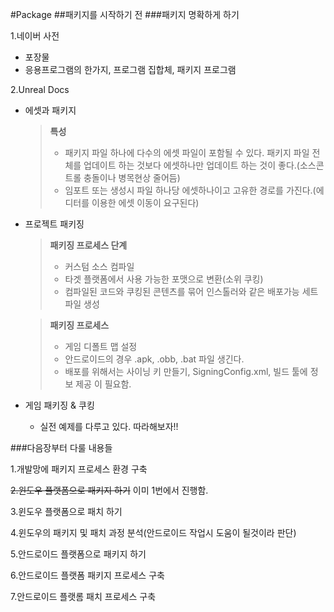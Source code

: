 #Package
##패키지를 시작하기 전
###패키지 명확하게 하기

1.네이버 사전
- 포장물
- 응용프로그램의 한가지, 프로그램 집합체, 패키지 프로그램

2.Unreal Docs
- 에셋과 패키지
  > **특성**
  > - 패키지 파일 하나에 다수의 에셋 파일이 포함될 수 있다.
  >   패키지 파일 전체를 업데이트 하는 것보다 에셋하나만 업데이트 하는 것이 좋다.(소스콘트롤 충돌이나 병목현상 줄어듬)
  > - 임포트 또는 생성시 파일 하나당 에셋하나이고 고유한 경로를 가진다.(에디터를 이용한 에셋 이동이 요구된다)

- 프로젝트 패키징
  > **패키징 프로세스 단계**
  > - 커스텀 소스 컴파일
  > - 타겟 플랫폼에서 사용 가능한 포맷으로 변환(소위 쿠킹)
  > - 컴파일된 코드와 쿠킹된 콘텐츠를 묶어 인스톨러와 같은 배포가능 세트 파일 생성
 
  > **패키징 프로세스**
  > - 게임 디폴트 맵 설정
  > - 안드로이드의 경우 .apk, .obb, .bat 파일 생긴다.
  > - 배포를 위해서는 사이닝 키 만들기, SigningConfig.xml, 빌드 툴에 정보 제공 이 필요함.
  
- 게임 패키징 & 쿠킹
  - 실전 예제를 다루고 있다. 따라해보자!!

###다음장부터 다룰 내용들

1.개발망에 패키지 프로세스 환경 구축

~~2.윈도우 플랫폼으로 패키지 하기~~ 이미 1번에서 진행함.

3.윈도우 플랫폼으로 패치 하기

4.윈도우의 패키지 및 패치 과정 분석(안드로이드 작업시 도움이 될것이라 판단)

5.안드로이드 플랫폼으로 패키지 하기

6.안드로이드 플랫폼 패키지 프로세스 구축

7.안드로이드 플랫롬 패치 프로세스 구축

